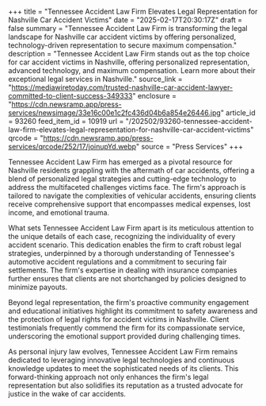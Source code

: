 +++
title = "Tennessee Accident Law Firm Elevates Legal Representation for Nashville Car Accident Victims"
date = "2025-02-17T20:30:17Z"
draft = false
summary = "Tennessee Accident Law Firm is transforming the legal landscape for Nashville car accident victims by offering personalized, technology-driven representation to secure maximum compensation."
description = "Tennessee Accident Law Firm stands out as the top choice for car accident victims in Nashville, offering personalized representation, advanced technology, and maximum compensation. Learn more about their exceptional legal services in Nashville."
source_link = "https://mediawiretoday.com/trusted-nashville-car-accident-lawyer-committed-to-client-success-349333"
enclosure = "https://cdn.newsramp.app/press-services/newsimage/33e16c00e1c2fc436d04b6a854e26446.jpg"
article_id = 93260
feed_item_id = 10919
url = "/202502/93260-tennessee-accident-law-firm-elevates-legal-representation-for-nashville-car-accident-victims"
qrcode = "https://cdn.newsramp.app/press-services/qrcode/252/17/joinupYd.webp"
source = "Press Services"
+++

<p>Tennessee Accident Law Firm has emerged as a pivotal resource for Nashville residents grappling with the aftermath of car accidents, offering a blend of personalized legal strategies and cutting-edge technology to address the multifaceted challenges victims face. The firm's approach is tailored to navigate the complexities of vehicular accidents, ensuring clients receive comprehensive support that encompasses medical expenses, lost income, and emotional trauma.</p><p>What sets Tennessee Accident Law Firm apart is its meticulous attention to the unique details of each case, recognizing the individuality of every accident scenario. This dedication enables the firm to craft robust legal strategies, underpinned by a thorough understanding of Tennessee's automotive accident regulations and a commitment to securing fair settlements. The firm's expertise in dealing with insurance companies further ensures that clients are not shortchanged by policies designed to minimize payouts.</p><p>Beyond legal representation, the firm's proactive community engagement and educational initiatives highlight its commitment to safety awareness and the protection of legal rights for accident victims in Nashville. Client testimonials frequently commend the firm for its compassionate service, underscoring the emotional support provided during challenging times.</p><p>As personal injury law evolves, Tennessee Accident Law Firm remains dedicated to leveraging innovative legal technologies and continuous knowledge updates to meet the sophisticated needs of its clients. This forward-thinking approach not only enhances the firm's legal representation but also solidifies its reputation as a trusted advocate for justice in the wake of car accidents.</p>